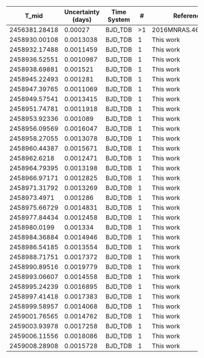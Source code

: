 |T_mid        |Uncertainty (days)|Time System|#  |Reference                             |
|-------------|------------------|-----------|---|--------------------------------------|
|2456381.28418|0.00027           |BJD_TDB    |>1 |2016MNRAS.463.3276H                   |
|2458930.00108|0.0013038         |BJD_TDB    |1  |This work                             |
|2458932.17488|0.0011459         |BJD_TDB    |1  |This work                             |
|2458936.52551|0.0010987         |BJD_TDB    |1  |This work                             |
|2458938.69881|0.001521          |BJD_TDB    |1  |This work                             |
|2458945.22493|0.001281          |BJD_TDB    |1  |This work                             |
|2458947.39765|0.0011069         |BJD_TDB    |1  |This work                             |
|2458949.57541|0.0013415         |BJD_TDB    |1  |This work                             |
|2458951.74781|0.0011918         |BJD_TDB    |1  |This work                             |
|2458953.92336|0.001089          |BJD_TDB    |1  |This work                             |
|2458956.09569|0.0016047         |BJD_TDB    |1  |This work                             |
|2458958.27055|0.0013078         |BJD_TDB    |1  |This work                             |
|2458960.44387|0.0015671         |BJD_TDB    |1  |This work                             |
|2458962.6218 |0.0012471         |BJD_TDB    |1  |This work                             |
|2458964.79395|0.0013198         |BJD_TDB    |1  |This work                             |
|2458966.97171|0.0012825         |BJD_TDB    |1  |This work                             |
|2458971.31792|0.0013269         |BJD_TDB    |1  |This work                             |
|2458973.4971 |0.001286          |BJD_TDB    |1  |This work                             |
|2458975.66729|0.0014831         |BJD_TDB    |1  |This work                             |
|2458977.84434|0.0012458         |BJD_TDB    |1  |This work                             |
|2458980.0199 |0.001334          |BJD_TDB    |1  |This work                             |
|2458984.36884|0.0014946         |BJD_TDB    |1  |This work                             |
|2458986.54185|0.0013554         |BJD_TDB    |1  |This work                             |
|2458988.71751|0.0017372         |BJD_TDB    |1  |This work                             |
|2458990.89516|0.0019779         |BJD_TDB    |1  |This work                             |
|2458993.06607|0.0014558         |BJD_TDB    |1  |This work                             |
|2458995.24239|0.0016895         |BJD_TDB    |1  |This work                             |
|2458997.41418|0.0017383         |BJD_TDB    |1  |This work                             |
|2458999.58957|0.0014068         |BJD_TDB    |1  |This work                             |
|2459001.76565|0.0014762         |BJD_TDB    |1  |This work                             |
|2459003.93978|0.0017258         |BJD_TDB    |1  |This work                             |
|2459006.11556|0.0018086         |BJD_TDB    |1  |This work                             |
|2459008.28908|0.0015728         |BJD_TDB    |1  |This work                             |
